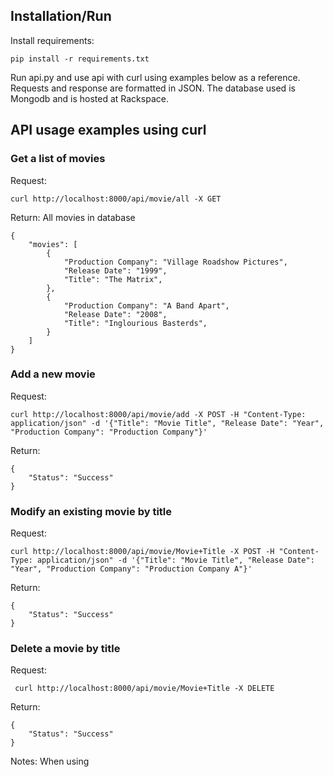 ## Installation/Run
Install requirements:
```
pip install -r requirements.txt
```

Run api.py and use api with curl using examples below as a reference. Requests and response are formatted in JSON. The database used is Mongodb and is hosted at Rackspace.

## API usage examples using curl

### Get a list of movies
Request:
```
curl http://localhost:8000/api/movie/all -X GET
```
Return: All movies in database
```
{
    "movies": [
        {
            "Production Company": "Village Roadshow Pictures",
            "Release Date": "1999",
            "Title": "The Matrix",
        },
        {
            "Production Company": "A Band Apart",
            "Release Date": "2008",
            "Title": "Inglourious Basterds",
        }
    ]
}
```
### Add a new movie
Request:
```
curl http://localhost:8000/api/movie/add -X POST -H "Content-Type: application/json" -d '{"Title": "Movie Title", "Release Date": "Year", "Production Company": "Production Company"}'
```
Return:
```
{
    "Status": "Success"
}
```
### Modify an existing movie by title
Request:
```
curl http://localhost:8000/api/movie/Movie+Title -X POST -H "Content-Type: application/json" -d '{"Title": "Movie Title", "Release Date": "Year", "Production Company": "Production Company A"}'
```
Return:
```
{
    "Status": "Success"
}
```
### Delete a movie by title
Request:
```
 curl http://localhost:8000/api/movie/Movie+Title -X DELETE
```
Return:
```
{
    "Status": "Success"
}
```

Notes:
When using <title> to modify or delete movies, use '+' instead of whitespace " " for movies with titles longer
than 1 word. E.g. The Matrix would be written as http://localhost:8000/api/movie/The+Matrix

Errors return in the following format:
```
{
  "error": {
    "message": "Error Message"
  }
}
```

